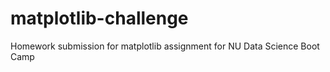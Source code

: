 # matplotlib-challenge

Homework submission for matplotlib assignment for NU Data Science Boot Camp
